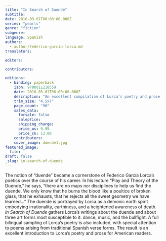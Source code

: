 ```yaml
---
title: "In Search of Duende"
subtitle:
date: 2010-03-01T06:00:00.000Z
series: "pearls"
genre: "fiction"
subgenre:
language: Spanish
authors:
  - author/federico-garcia-lorca.md
translators:

editors:

contributors:

editions:
  - binding: paperback
    isbn: 9780811218559
    date: 2010-03-01T06:00:00.000Z
    description: "An excellent compilation of Lorca’s poetry and prose, emphasizing Lorca’s notion of the duende, the “earth spirit of irrationality and death.” "
    trim_size: "4.5x7"
    page_count: "96"
    sales_data:
      forsale: false
      saleprice:
      shipping_charge:
      price_us: 9.95
      price_cn: 13.00
    contributors:
    cover_image: duende1.jpg
featured_image:
  file:
draft: false
_slug: in-search-of-duende
---
```


The notion of “duende” became a cornerstone of Federico García Lorca’s poetics over the course of his career. In his lecture “Play and Theory of the Duende,” he says, “there are no maps nor disciplines to help us find the duende. We only know that he burns the blood like a poultice of broken glass, that he exhausts, that he rejects all the sweet geometry we have learned...” The duende is portrayed by Lorca as a demonic earth spirit embodying irrationality, earthiness, and a heightened awareness of death. _In Search of Duende_ gathers Lorca’s writings about the duende and about three art forms most susceptible to it: dance, music, and the bullfight. A full bilingual sampling of Lorca’s poetry is also included, with special attention to poems arising from traditional Spanish verse forms. The result is an excellent introduction to Lorca’s poetry and prose for American readers.


